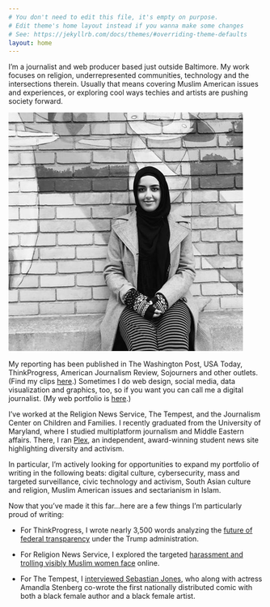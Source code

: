 ```yaml
---
# You don't need to edit this file, it's empty on purpose.
# Edit theme's home layout instead if you wanna make some changes
# See: https://jekyllrb.com/docs/themes/#overriding-theme-defaults
layout: home
---
```


I’m a journalist and web producer based just outside Baltimore. My work focuses on religion, underrepresented communities, technology and the intersections therein. Usually that means covering Muslim American issues and experiences, or exploring cool ways techies and artists are pushing society forward.

![image of Aysha](_assets/aysha_cropped.jpg)

My reporting has been published in The Washington Post, USA Today, ThinkProgress, American Journalism Review, Sojourners and other outlets. (Find my clips [here](http://aysha.us/bylines/).) Sometimes I do web design, social media, data visualization and graphics, too, so if you want you can call me a digital journalist. (My web portfolio is [here](http://aysha.us/digital/).)

I’ve worked at the Religion News Service, The Tempest, and the Journalism Center on Children and Families. I recently graduated from the University of Maryland, where I studied multiplatform journalism and Middle Eastern affairs. There, I ran [Plex](https://medium.com/umdplex), an independent, award-winning student news site highlighting diversity and activism.

In particular, I’m actively looking for opportunities to expand my portfolio of writing in the following beats: digital culture, cybersecurity, mass and targeted surveillance, civic technology and activism, South Asian culture and religion, Muslim American issues and sectarianism in Islam.

Now that you’ve made it this far…here are a few things I’m particularly proud of writing:

* For ThinkProgress, I wrote nearly 3,500 words analyzing the [future of federal transparency](https://thinkprogress.org/trump-government-transparency-d3b8c2c44c3b) under the Trump administration. 

* For Religion News Service, I explored the targeted [harassment and trolling visibly Muslim women face](http://religionnews.com/2016/06/28/muslim-women-online-cyber-harassment/) online. 

* For The Tempest, I [interviewed Sebastian Jones](https://thetempest.co/2015/10/31/entertainment/niobe-bringing-badass-girls-comics/?hvid=vanH2), who along with actress Amandla Stenberg co-wrote the first nationally distributed comic with both a black female author and a black female artist.